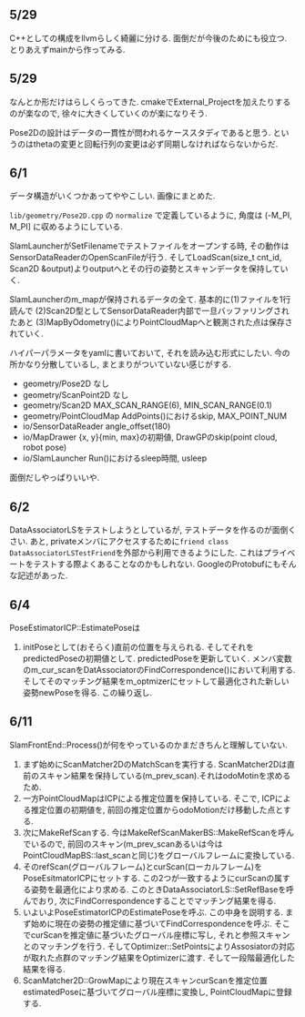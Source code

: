 ## 5/29

C++としての構成をllvmらしく綺麗に分ける. 面倒だが今後のためにも役立つ. とりあえずmainから作ってみる.

## 5/29

なんとか形だけはらしくらってきた. cmakeでExternal\_Projectを加えたりするのが楽なので, 徐々に大きくしていくのが楽になりそう.

Pose2Dの設計はデータの一貫性が問われるケーススタディであると思う. というのはthetaの変更と回転行列の変更は必ず同期しなければならないからだ.

## 6/1

データ構造がいくつかあってややこしい. 画像にまとめた.

`lib/geometry/Pose2D.cpp` の `normalize` で定義しているように, 角度は (-M\_PI, M_PI] に収めるようにしている.

SlamLauncherがSetFilenameでテストファイルをオープンする時, その動作はSensorDataReaderのOpenScanFileが行う. そしてLoadScan(size_t cnt_id, Scan2D &output)よりoutputへとその行の姿勢とスキャンデータを保持していく.

SlamLauncherのm_mapが保持されるデータの全て. 基本的に(1)ファイルを1行読んで (2)Scan2D型としてSensorDataReader内部で一旦バッファリングされたあと (3)MapByOdometry()によりPointCloudMapへと観測された点は保存されていく.

ハイパーパラメータをyamlに書いておいて, それを読み込む形式にしたい. 今の所かなり分散しているし, まとまりがついていない感じがする.

- geometry/Pose2D なし
- geometry/ScanPoint2D なし
- geometry/Scan2D MAX_SCAN_RANGE(6), MIN_SCAN_RANGE(0.1)
- geometry/PointCloudMap AddPoints()におけるskip, MAX_POINT_NUM
- io/SensorDataReader angle_offset(180)
- io/MapDrawer {x, y}{min, max}の初期値, DrawGPのskip(point cloud, robot pose)
- io/SlamLauncher Run()におけるsleep時間, usleep

面倒だしやっぱりいいや.

## 6/2

DataAssociatorLSをテストしようとしているが, テストデータを作るのが面倒くさい. あと, privateメンバにアクセスするために`friend class DataAssociatorLSTestFriend`を外部から利用できるようにした. これはプライベートをテストする際よくあることなのかもしれない. GoogleのProtobufにもそんな記述があった.

## 6/4

PoseEstimatorICP::EstimatePoseは

1. initPoseとして(おそらく)直前の位置を与えられる. そしてそれをpredictedPoseの初期値として. predictedPoseを更新していく. メンバ変数のm\_cur\_scanをDatAssociatorのFindCorrespondence()において利用する. そしてそのマッチング結果をm\_optmizerにセットして最適化された新しい姿勢newPoseを得る. この繰り返し.


## 6/11

SlamFrontEnd::Process()が何をやっているのかまだきちんと理解していない. 

1. まず始めにScanMatcher2DのMatchScanを実行する. ScanMatcher2Dは直前のスキャン結果を保持している(m\_prev\_scan).それはodoMotinを求めるため.
2. 一方PointCloudMapはICPによる推定位置を保持している. そこで, ICPによる推定位置の初期値を, 前回の推定位置からodoMotionだけ移動した点とする.
3. 次にMakeRefScanする. 今はMakeRefScanMakerBS::MakeRefScanを呼んでいるので, 前回のスキャン(m\_prev\_scanあるいは今はPointCloudMapBS::last_scanと同じ)をグローバルフレームに変換している. 
4. そのrefScan(グローバルフレーム)とcurScan(ローカルフレーム)をPoseEsitmatorICPにセットする. この2つが一致するようにcurScanの属する姿勢を最適化により求める. このときDataAssociatorLS::SetRefBaseを呼んでおり, 次にFindCorrespondenceすることでマッチング結果を得る.
5. いよいよPoseEstimatorICPのEstimatePoseを呼ぶ. この中身を説明する. まず始めに現在の姿勢の推定値に基づいてFindCorrespondenceを呼ぶ. そこでcurScanを推定値に基づいたグローバル座標に写し, それと参照スキャンとのマッチングを行う. そしてOptimizer::SetPointsによりAssosiatorの対応が取れた点群のマッチング結果をOptimizerに渡す. そして一段階最適化した結果を得る.
5. ScanMatcher2D::GrowMapにより現在スキャンcurScanを推定位置estimatedPoseに基づいてグローバル座標に変換し, PointCloudMapに登録する.

